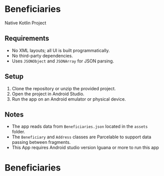 # Beneficiaries
Native Kotlin Project

## Requirements
- No XML layouts; all UI is built programmatically.
- No third-party dependencies.
- Uses `JSONObject` and `JSONArray` for JSON parsing.

## Setup
1. Clone the repository or unzip the provided project.
2. Open the project in Android Studio.
3. Run the app on an Android emulator or physical device.

## Notes
- The app reads data from `Beneficiaries.json` located in the `assets` folder.
- The `Beneficiary` and `Address` classes are Parcelable to support data passing between fragments.
- This App requires Android studio version Iguana or more to run this app


# Beneficiaries
